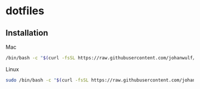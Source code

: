 # dotfiles

## Installation
Mac
```bash
/bin/bash -c "$(curl -fsSL https://raw.githubusercontent.com/johanwulf/.dotfiles/main/bin/osx_setup)"
```

Linux
```bash
sudo /bin/bash -c "$(curl -fsSL https://raw.githubusercontent.com/johanwulf/.dotfiles/main/bin/linux_setup)"
```
